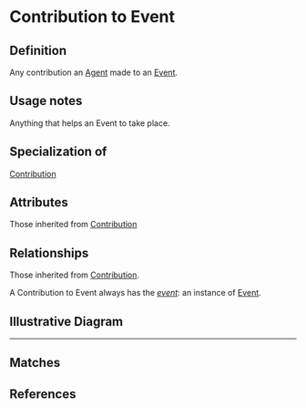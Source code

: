 # Contribution to Event

## Definition
Any contribution an [Agent](../entities/Agent.md) made to an [Event](../entities/Event.md).

## Usage notes

Anything that helps an Event to take place.

## Specialization of
[Contribution](../entities/Contribution.md)

## Attributes

Those inherited from [Contribution](../entities/Contribution.md#attributes)

## Relationships

Those inherited from [Contribution](../entities/Contribution.md#relationships).

<a name="rel__event">A Contribution to Event always has the *[event](../entities/Event.md)*: an instance of [Event](../entities/Event.md).</a>

## Illustrative Diagram


---
## Matches


## References
